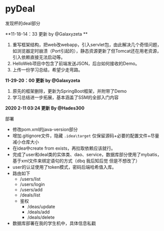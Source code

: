 # pyDeal
发现杯的deal部分

**11-18-14：33 更新 by @Galaxyzeta **

1. 重写框架结构，把web改webapp，引入servlet包，由此解决几个奇怪问题，如浏览器定时崩溃（Port引起的），静态资源更新了但Tomcat还在用老资源，引入依赖直接无法启动等。
2. HelloWeb项目中包含了前端发送JSON，后台如何接收的Demo。
3. 上传一份学习总结，希望少走弯路。

**11-29-20：00 更新 by @Galaxyzeta**

1. 原先的框架删除，更新为SpringBoot框架，并附带了Demo
2. 学习总结进一步拓展，基本涵盖了SSM的全部入门内容

**2020 2-11 03:24 更新 By @Hades300**

部署

- 修改pom.xml的java-version部分
- 增加.gitignore文件，隐藏 `.idea\target` 仅保留源码+必要的配置文件+尽量减小仓库大小
- 在idea中create from exists，再拉取依赖应该就行。
- 完成了user和deal类的实体类、dao、service，数据库部分使用了mybatis，基于xml文件来绑定语句的方式（dbq 我后知后觉 但是不想改了）
- user的认证使用了token模式，密码后端哈希值入库。
- 路由如下
  - /users/list
  - /users/login
  - /users/add
  - /deals/list
  - 鉴权
    - /deas/update
    - /deals/add
    - /deals/delete
- 数据库部署在我的学生机中，具体信息私戳